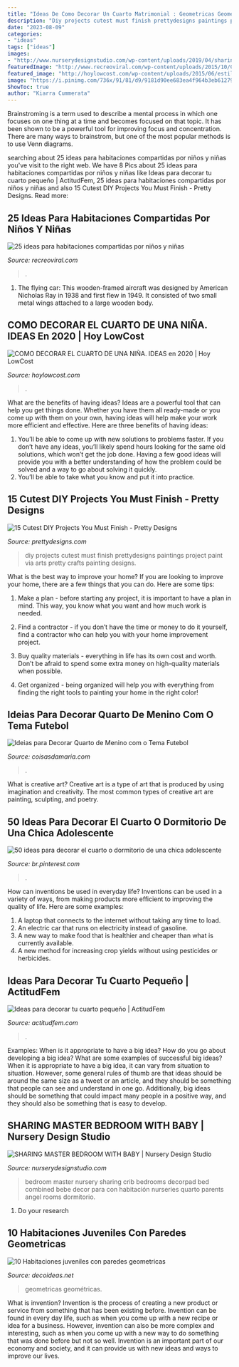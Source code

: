 ```yaml
---
title: "Ideas De Como Decorar Un Cuarto Matrimonial : Geometricas Geométricas"
description: "Diy projects cutest must finish prettydesigns paintings project paint via arts pretty crafts painting designs"
date: "2023-08-09"
categories:
- "ideas"
tags: ["ideas"]
images:
- "http://www.nurserydesignstudio.com/wp-content/uploads/2019/04/sharing-master-bedroom-with-baby-7.jpg"
featuredImage: "http://www.recreoviral.com/wp-content/uploads/2015/10/Creativas-habitaciones-compartidas-por-niños-y-niñas-18.jpg"
featured_image: "http://hoylowcost.com/wp-content/uploads/2015/06/estilo-romantico-para-cuartos-de-niñas.jpeg"
image: "https://i.pinimg.com/736x/91/81/d9/9181d90ee683ea4f964b3eb612790f13.jpg"
ShowToc: true
author: "Kiarra Cummerata"
---
```



Brainstroming is a term used to describe a mental process in which one focuses on one thing at a time and becomes focused on that topic. It has been shown to be a powerful tool for improving focus and concentration. There are many ways to brainstrom, but one of the most popular methods is to use Venn diagrams.

	

		
searching about 25 ideas para habitaciones compartidas por niños y niñas you've visit to the right web. We have 8 Pics about 25 ideas para habitaciones compartidas por niños y niñas like Ideas para decorar tu cuarto pequeño | ActitudFem, 25 ideas para habitaciones compartidas por niños y niñas and also 15 Cutest DIY Projects You Must Finish - Pretty Designs. Read more:
		
    
## 25 Ideas Para Habitaciones Compartidas Por Niños Y Niñas

<img loading=lazy src="http://www.recreoviral.com/wp-content/uploads/2015/10/Creativas-habitaciones-compartidas-por-niños-y-niñas-18.jpg" onerror="this.onerror=null;this.src='https://tse3.mm.bing.net/th?id=OIP.OSKZEfi_aVvCtsT8HO04GQHaLG&amp;pid=15.1';" alt="25 ideas para habitaciones compartidas por niños y niñas">

_Source: recreoviral.com_

>. 

	

1. The flying car: This wooden-framed aircraft was designed by American Nicholas Ray in 1938 and first flew in 1949. It consisted of two small metal wings attached to a large wooden body.

    
## COMO DECORAR EL CUARTO DE UNA NIÑA. IDEAS En 2020 | Hoy LowCost

<img loading=lazy src="http://hoylowcost.com/wp-content/uploads/2015/06/estilo-romantico-para-cuartos-de-niñas.jpeg" onerror="this.onerror=null;this.src='https://tse3.mm.bing.net/th?id=OIP.yw0fqeaGFrsdRq5Qij-koAHaFk&amp;pid=15.1';" alt="COMO DECORAR EL CUARTO DE UNA NIÑA. IDEAS en 2020 | Hoy LowCost">

_Source: hoylowcost.com_

>. 

	

What are the benefits of having ideas?
Ideas are a powerful tool that can help you get things done. Whether you have them all ready-made or you come up with them on your own, having ideas will help make your work more efficient and effective. Here are three benefits of having ideas: 
1. You’ll be able to come up with new solutions to problems faster. If you don’t have any ideas, you’ll likely spend hours looking for the same old solutions, which won’t get the job done. Having a few good ideas will provide you with a better understanding of how the problem could be solved and a way to go about solving it quickly. 
2. You’ll be able to take what you know and put it into practice.

    
## 15 Cutest DIY Projects You Must Finish - Pretty Designs

<img loading=lazy src="http://www.prettydesigns.com/wp-content/uploads/2015/08/15-cutest-diy-projects-you-must-finish2.jpg" onerror="this.onerror=null;this.src='https://tse2.mm.bing.net/th?id=OIP.2r5twwnhA2tvE3OEN-2P_QHaRJ&amp;pid=15.1';" alt="15 Cutest DIY Projects You Must Finish - Pretty Designs">

_Source: prettydesigns.com_

>diy projects cutest must finish prettydesigns paintings project paint via arts pretty crafts painting designs. 

	

What is the best way to improve your home?
If you are looking to improve your home, there are a few things that you can do. Here are some tips:
1. Make a plan - before starting any project, it is important to have a plan in mind. This way, you know what you want and how much work is needed.

2. Find a contractor - if you don’t have the time or money to do it yourself, find a contractor who can help you with your home improvement project.

3. Buy quality materials - everything in life has its own cost and worth. Don’t be afraid to spend some extra money on high-quality materials when possible.

4. Get organized - being organized will help you with everything from finding the right tools to painting your home in the right color!

    
## Ideias Para Decorar Quarto De Menino Com O Tema Futebol

<img loading=lazy src="http://coisasdamaria.com/wp-content/uploads/decoracao-quarto-infantil-futebol-7.jpg" onerror="this.onerror=null;this.src='https://tse2.mm.bing.net/th?id=OIP.e5Sz4OqGTN5AZ4Kx2_qd1QHaK_&amp;pid=15.1';" alt="Ideias para Decorar Quarto de Menino com o Tema Futebol">

_Source: coisasdamaria.com_

>. 

	

What is creative art?
Creative art is a type of art that is produced by using imagination and creativity. The most common types of creative art are painting, sculpting, and poetry.

    
## 50 Ideas Para Decorar El Cuarto O Dormitorio De Una Chica Adolescente

<img loading=lazy src="https://i.pinimg.com/736x/91/81/d9/9181d90ee683ea4f964b3eb612790f13.jpg" onerror="this.onerror=null;this.src='https://tse1.mm.bing.net/th?id=OIP.B8nbl2tg2Bv7twVaislq6QHaFj&amp;pid=15.1';" alt="50 ideas para decorar el cuarto o dormitorio de una chica adolescente">

_Source: br.pinterest.com_

>. 

	

How can inventions be used in everyday life?
Inventions can be used in a variety of ways, from making products more efficient to improving the quality of life. Here are some examples: 
1. A laptop that connects to the internet without taking any time to load. 
2. An electric car that runs on electricity instead of gasoline. 
3. A new way to make food that is healthier and cheaper than what is currently available. 
4. A new method for increasing crop yields without using pesticides or herbicides.

    
## Ideas Para Decorar Tu Cuarto Pequeño | ActitudFem

<img loading=lazy src="https://cdn2.actitudfem.com/media/files/ideas-para-decorar-tu-cuarto-pequeno_0.jpg" onerror="this.onerror=null;this.src='https://tse4.mm.bing.net/th?id=OIP.IiTTc-l2Ovpakiz8VNzIZQHaFj&amp;pid=15.1';" alt="Ideas para decorar tu cuarto pequeño | ActitudFem">

_Source: actitudfem.com_

>. 

	

Examples: When is it appropriate to have a big idea? How do you go about developing a big idea? What are some examples of successful big ideas?
When it is appropriate to have a big idea, it can vary from situation to situation. However, some general rules of thumb are that ideas should be around the same size as a tweet or an article, and they should be something that people can see and understand in one go. Additionally, big ideas should be something that could impact many people in a positive way, and they should also be something that is easy to develop.

    
## SHARING MASTER BEDROOM WITH BABY | Nursery Design Studio

<img loading=lazy src="http://www.nurserydesignstudio.com/wp-content/uploads/2019/04/sharing-master-bedroom-with-baby-7.jpg" onerror="this.onerror=null;this.src='https://tse2.mm.bing.net/th?id=OIP.QB2a5lAzegpe6IxrkGlH9gHaKH&amp;pid=15.1';" alt="SHARING MASTER BEDROOM WITH BABY | Nursery Design Studio">

_Source: nurserydesignstudio.com_

>bedroom master nursery sharing crib bedrooms decorpad bed combined bebe decor para con habitación nurseries quarto parents angel rooms dormitorio. 

	

1. Do your research

    
## 10 Habitaciones Juveniles Con Paredes Geometricas

<img loading=lazy src="https://www.decoideas.net/wp-content/uploads/2017/03/paredes-geometricas-1.jpg" onerror="this.onerror=null;this.src='https://tse3.mm.bing.net/th?id=OIP.vU3PbbYH8yPgsrdgsHofgAHaJ_&amp;pid=15.1';" alt="10 Habitaciones juveniles con paredes geometricas">

_Source: decoideas.net_

>geometricas geométricas. 

	

What is invention?
Invention is the process of creating a new product or service from something that has been existing before. Invention can be found in every day life, such as when you come up with a new recipe or idea for a business. However, invention can also be more complex and interesting, such as when you come up with a new way to do something that was done before but not so well. Invention is an important part of our economy and society, and it can provide us with new ideas and ways to improve our lives.

